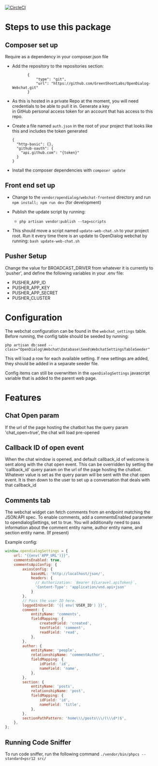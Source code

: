 [![CircleCI](https://circleci.com/gh/opendialogai/webchat/tree/master.svg?style=svg&circle-token=ef6ed717ecefce0b6acabcd01a40dc913370412a)](https://circleci.com/gh/opendialogai/webchat/tree/master)

# Steps to use this package

## Composer set up

Require as a dependency in your composer.json file

+ Add the repository to the repositories section:

             {
                 "type": "git",
                 "url": "https://github.com/GreenShootLabs/OpenDialog-Webchat.git"
             }
             
+ As this is hosted in a private Repo at the moment, you will need credentials to be able to pull it in. Generate a key\
in GitHub personal access token for an account that has access to this repo.

+ Create a file named `auth.json` in the root of your project that looks like this and includes the token generated

      {
        "http-basic": {},
        "github-oauth": {
          "api.github.com": "{token}"
        }
      }
      
+ Install the composer dependencies with `composer update`

## Front end set up

+ Change to the `vendor/opendialog/webchat-frontend` directory and run `npm install; npm run dev` (for development)

+ Publish the update script by running:
    + `php artisan vendor:publish --tag=scripts`
    
+ This should move a script named `update-web-chat.sh` to your project root. Run it every time there is an update to OpenDialog webchat by running:
```bash update-web-chat.sh``` 

## Pusher Setup

Change the value for BROADCAST_DRIVER from whatever it is currently to 'pusher', and define the following variables in your .env file:

+ PUSHER_APP_ID
+ PUSHER_APP_KEY
+ PUSHER_APP_SECRET
+ PUSHER_CLUSTER

# Configuration 

The webchat configuration can be found in the `webchat_settings` table. Before running, the config table should be seeded
by running:

```php artisan db:seed --class="OpenDialog\Webchat\Database\Seed\WebchatSettingsTableSeeder"```

This will load a row for each available setting. If new settings are added, they should be added in a separate seeder file.

Config items can still be overwritten in the `openDialogSettings` javascript variable that is added to the parent web page.

# Features

## Chat Open param

If the url of the page hosting the chatbot has the query param 'chat_open=true', the chat will load pre-opened

## Callback ID of open event

When the chat window is opened, and default callback_id of welcome is sent along with the chat open event. This can be
overridden by setting the 'callback_id' query param on the url of the page hosting the chatbot. Whatever value is set
as the query param will be sent with the chat open event. It is then down to the user to set up a conversation that
deals with that callback_id 

## Comments tab

The webchat widget can fetch comments from an endpoint matching the JSON:API spec. To enable comments, add a
commentsEnabled parameter to opendialogSettings, set to true. You will additionally need to pass information
about the comment entity name, author entity name, and section entity name. (If present)

Example config:

```javascript
window.opendialogSettings = {
    url: "{{env('APP_URL')}}",
    commentsEnabled: true,
    commentsApiConfig: {
        axiosConfig: {
            baseURL: 'http://localhost/json/',
            headers: {
              // Authorization: `Bearer ${Laravel.apiToken}`,
              'Content-Type': 'application/vnd.api+json'
            }
        },
        // Pass the user ID here.
        loggedInUserId: '{{ env('USER_ID') }}',
        comment: {
            entityName: 'comments',
            fieldMapping: {
                createdField: 'created',
                textField: 'comment',
                readField: 'read',
            },
        },
        author: {
            entityName: 'people',
            relationshipName: 'commentAuthor',
            fieldMapping: {
                idField: 'id',
                nameField: 'name',
            },
        },
        section: {
            entityName: 'posts',
            relationshipName: 'post',
            fieldMapping: {
                idField: 'id',
                nameField: 'title',
            },
        },
        sectionPathPattern: 'home\\\/posts\\\/(\\\d*)$',
    },
};
```

## Running Code Sniffer
To run code sniffer, run the following command
```./vendor/bin/phpcs --standard=psr12 src/```
